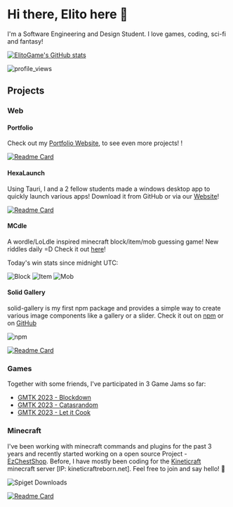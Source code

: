 # Hi there, Elito here 🍉

I'm a Software Engineering and Design Student. I love games, coding, sci-fi and fantasy!

[![ElitoGame's GitHub stats](https://github-readme-stats.vercel.app/api?username=ElitoGame&theme=dark&title_color=33dd33&count_private=true&show_icons=true&hide_border=true)](https://github.com/ElitoGame)

![profile_views](https://komarev.com/ghpvc/?username=ElitoGameq&style=flat&label=Profile+views+since+29/10/2023&color=brightgreen)

## Projects

### Web
#### Portfolio
Check out my [Portfolio Website](https://elitogame.github.io), to see even more projects! !

[![Readme Card](https://github-readme-stats.vercel.app/api/pin/?username=ElitoGame&repo=elitogame.github.io&theme=dark&title_color=33dd33&count_private=true&show_icons=true&hide_border=true)](https://github.com/ElitoGame/elitogame.github.io)

#### HexaLaunch
Using Tauri, I and a 2 fellow students made a windows desktop app to quickly launch various apps! Download it from GitHub or via our [Website](https://hexalaunch.vercel.app)!

[![Readme Card](https://github-readme-stats.vercel.app/api/pin/?username=ElitoGame&repo=HexaLaunch&theme=dark&title_color=33dd33&count_private=true&show_icons=true&hide_border=true)](https://github.com/ElitoGame/HexaLaunch)

#### MCdle
A wordle/LoLdle inspired minecraft block/item/mob guessing game! New riddles daily =D Check it out [here](https://mcdle.net)!

Today's win stats since midnight UTC:

![Block](https://img.shields.io/badge/dynamic/json?url=https%3A%2F%2Fscript.google.com%2Fmacros%2Fs%2FAKfycbwYzpm-Lk7YM25VWsNYWwkkaV1LmhmWWmAYkhuFOV3gAv9BITEpAJqxtItOu4IPxfFN%2Fexec%3Ftype%3Dblock&query=%24.totalGuessers&label=Block%20Guesses)
![Item](https://img.shields.io/badge/dynamic/json?url=https%3A%2F%2Fscript.google.com%2Fmacros%2Fs%2FAKfycbwYzpm-Lk7YM25VWsNYWwkkaV1LmhmWWmAYkhuFOV3gAv9BITEpAJqxtItOu4IPxfFN%2Fexec%3Ftype%3Ditem&query=%24.totalGuessers&label=Item%20Guesses)
![Mob](https://img.shields.io/badge/dynamic/json?url=https%3A%2F%2Fscript.google.com%2Fmacros%2Fs%2FAKfycbwYzpm-Lk7YM25VWsNYWwkkaV1LmhmWWmAYkhuFOV3gAv9BITEpAJqxtItOu4IPxfFN%2Fexec%3Ftype%3Dmob&query=%24.totalGuessers&label=Mob%20Guesses)

#### Solid Gallery
solid-gallery is my first npm package and provides a simple way to create various image components like a gallery or a slider. Check it out on [npm](https://www.npmjs.com/package/solid-gallery) or on [GitHub](https://github.com/ElitoGame/solid-gallery)

![npm](https://img.shields.io/npm/dt/solid-gallery)

[![Readme Card](https://github-readme-stats.vercel.app/api/pin/?username=ElitoGame&repo=solid-gallery&theme=dark&title_color=33dd33&count_private=true&show_icons=true&hide_border=true)](https://github.com/ElitoGame/solid-gallery)

### Games

Together with some friends, I've participated in 3 Game Jams so far:

- [GMTK 2023 - Blockdown](https://elitogame.itch.io/blockdown)
- [GMTK 2023 - Catasrandom](https://elitogame.itch.io/catasrandom)
- [GMTK 2023 - Let it Cook](https://elitogame.itch.io/let-it-cook)

### Minecraft

I've been working with minecraft commands and plugins for the past 3 years and recently started working on a open source Project - [EzChestShop](https://www.spigotmc.org/resources/ez-chest-shop-ecs-1-14-x-1-17-x.90411/). Before, I have mostly been coding for the [Kineticraft](https://sites.google.com/kineticraft.net/kc-policy/home) minecraft server [IP: kineticraftreborn.net]. Feel free to join and say hello! 👋

![Spiget Downloads](https://img.shields.io/spiget/downloads/90411)

[![Readme Card](https://github-readme-stats.vercel.app/api/pin/?username=ItzAmirreza&repo=EzChestShop&theme=dark&title_color=33dd33&count_private=true&show_icons=true&hide_border=true)](https://github.com/ItzAmirreza/EzChestShop)
